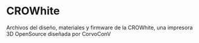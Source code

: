 # CROWhite
Archivos del diseño, materiales y firmware de la CROWhite, una impresora 3D OpenSource diseñada por CorvoConV
